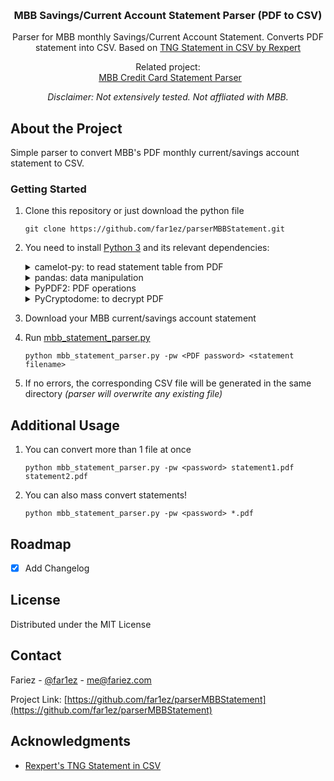 <a name="readme-top"></a>
<br />
<div align="center">
  <h3 align="center">MBB Savings/Current Account Statement Parser (PDF to CSV)</h3>
  <p>
    Parser for MBB monthly Savings/Current Account Statement. Converts PDF statement into CSV. Based on <a href="https://github.com/Rexpert/TNG_Statement_in_CSV">TNG Statement in CSV by Rexpert</a>
  </p>
  <p>
    Related project:<br />
    &ensp;<a href="https://github.com/far1ez/parserMBBCCStatement">MBB Credit Card Statement Parser</a>
  </p>
  <p>
    <i>Disclaimer: Not extensively tested. Not affliated with MBB.</i>
  </p>
</div>

<!-- ABOUT THE PROJECT -->
## About the Project

Simple parser to convert MBB's PDF monthly current/savings account statement to CSV. 

<!-- GETTING STARTED -->

### Getting Started

1. Clone this repository or just download the python file
    ```
    git clone https://github.com/far1ez/parserMBBStatement.git
    ```
2. You need to install [Python 3](https://www.python.org/) and its relevant dependencies:
    <details>
      <summary>
        camelot-py: to read statement table from PDF
      </summary>
      
      - Installation via `pip`
        ```
        pip install camelot-py[cv]
        ```
      - or if you're using conda environment
        ```
        conda install -c conda-forge camelot-py
        ```
      - Detail installation please refer to `camelot-py` [Documentation](https://camelot-py.readthedocs.io/en/master/) 
    </details>
    <details>
      <summary>
        pandas: data manipulation
      </summary>
      
      - Installation via `pip`
        ```
        pip install pandas
        ```
      - or if you're using conda environment
        ```
        conda install -c conda-forge pandas
        ```
      - Detail installation please refer to `pandas` [Documentation](https://pandas.pydata.org/docs/index.html) 
    </details>
    <details>
      <summary>
        PyPDF2: PDF operations
      </summary>
      
      - Installation via `pip`
        ```
        pip install PyPDF2
        ```
      - or if you're using conda environment
        ```
        conda install -c conda-forge PyPDF2
        ```
    </details>
    <details>
      <summary>
        PyCryptodome: to decrypt PDF
      </summary>
      
      - Installation via `pip`
        ```
        pip install PyCryptodome
        ```
      - or if you're using conda environment
        ```
        conda install -c conda-forge PyCryptodome
        ```
    </details>
3. Download your MBB current/savings account statement
4. Run [mbb_statement_parser.py](mbb_statement_parser.py)
    ```
    python mbb_statement_parser.py -pw <PDF password> <statement filename>
    ```
5. If no errors, the corresponding CSV file will be generated in the same directory
   <i>(parser will overwrite any existing file)</i>

<!-- ADDITIONAL USAGE -->
## Additional Usage

1. You can convert more than 1 file at once
   ```
   python mbb_statement_parser.py -pw <password> statement1.pdf statement2.pdf
   ```
2. You can also mass convert statements!
   ```
   python mbb_statement_parser.py -pw <password> *.pdf
   ```

<!-- ROADMAP -->
## Roadmap

- [x] Add Changelog

<!-- LICENSE -->
## License

Distributed under the MIT License

<!-- CONTACT -->
## Contact

Fariez - [@far1ez](https://twitter.com/far1ez) - me@fariez.com

Project Link: [https://github.com/far1ez/parserMBBStatement](https://github.com/far1ez/parserMBBStatement)

<!-- ACKNOWLEDGMENTS -->
## Acknowledgments

* [Rexpert's TNG Statement in CSV](https://github.com/Rexpert/TNG_Statement_in_CSV)

